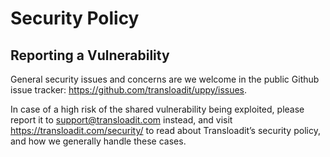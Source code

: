 # Security Policy

## Reporting a Vulnerability

General security issues and concerns are we welcome in the public Github issue tracker: https://github.com/transloadit/uppy/issues.

In case of a high risk of the shared vulnerability being exploited, please report it to support@transloadit.com instead, and visit https://transloadit.com/security/ to read about Transloadit’s security policy, and how we generally handle these cases.

